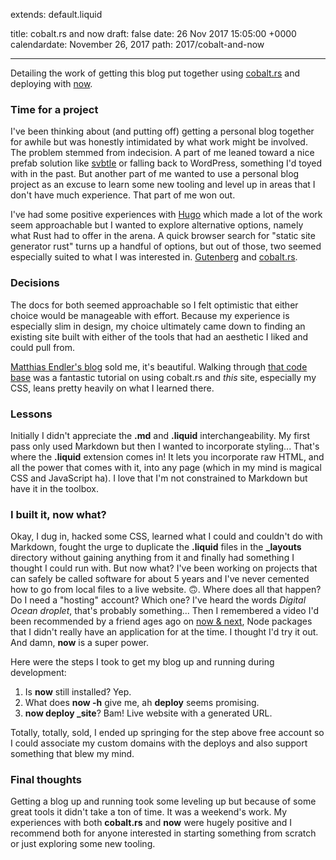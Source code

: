extends: default.liquid

title: cobalt.rs and now 
draft: false 
date: 26 Nov 2017 15:05:00 +0000 
calendardate: November 26, 2017 
path: 2017/cobalt-and-now

---

Detailing the work of getting this blog put together using 
[cobalt.rs](https://github.com/cobalt-org/cobalt.rs) and deploying 
with [now](https://zeit.co/now).

### Time for a project
I've been thinking about (and putting off) getting a personal blog together for 
awhile but was honestly intimidated by what work might be involved. The
problem stemmed from indecision. 
A part of me leaned toward a nice prefab solution like 
[svbtle](https://svbtle.com/) or falling back to WordPress, 
something I'd toyed with in the past. But another part of me wanted to use a
personal blog project as an excuse to learn some new tooling and level up in 
areas that I don't have much experience. That part of me won out. 

I've had some positive experiences with [Hugo](https://gohugo.io/) which made a 
lot of the work seem
approachable but I wanted to explore alternative options, namely what Rust had 
to offer in the arena. A quick browser search for "static site generator rust"
turns up a handful of options, but out of those, two seemed especially 
suited to what I was interested in. 
[Gutenberg](https://github.com/Keats/gutenberg) and 
[cobalt.rs](https://github.com/cobalt-org/cobalt.rs). 

### Decisions
The docs for both seemed approachable so I felt optimistic that either choice 
would be manageable with effort. Because my experience is especially slim in 
design, my choice ultimately came down to finding an existing site built with
either of the tools that had an aesthetic I liked and could pull from. 

[Matthias Endler's blog](https://matthias-endler.de/) sold me, it's beautiful. 
Walking through [that code base](https://github.com/mre/mre.github.io) was a 
fantastic tutorial on using cobalt.rs and _this_ site, especially
my CSS, leans pretty heavily on what I learned there.

### Lessons
Initially I didn't appreciate the __.md__ and __.liquid__ interchangeability. My 
first pass only used Markdown but then I wanted to incorporate styling... That's 
where the __.liquid__ extension comes in! It lets you incorporate raw HTML, 
and all the power that comes with it, into any page (which in my mind is magical 
CSS and JavaScript ha). I love that I'm not constrained to Markdown but have it 
in the toolbox.

### I built it, now what?
Okay, I dug in, hacked some CSS, learned what I could and couldn't do with 
Markdown, fought the urge to duplicate the __.liquid__ files in the __\_layouts__
directory without gaining anything from it and finally had something I thought 
I could run with.
But now what? I've been working on projects that can safely be called software 
for about 5 years and I've never cemented how to go from local files to 
a live website. 🙃. Where does all that happen? Do I need a "hosting" account? 
Which one? I've heard the words _Digital Ocean droplet_, that's probably
something... Then I remembered a video I'd been recommended by a friend ages 
ago on [now & next](https://www.youtube.com/watch?v=__b6k2pR3Tg&t=5s), 
Node packages that I didn't really have an application for
at the time. I thought I'd try it out. And damn, __now__ is a super power. 

Here were the steps I took to get my blog up and running during development:
1. Is __now__ still installed? Yep.
1. What does __now -h__ give me, ah __deploy__ seems promising.
1. __now deploy \_site__? Bam! Live website with a generated URL.

Totally, totally, sold, I ended up springing for the step above free account 
so I could associate my custom domains with the deploys and also support 
something that blew my mind.

### Final thoughts
Getting a blog up and running took some leveling up but because of some
great tools it didn't take a ton of time. It was a weekend's work. 
My experiences with both __cobalt.rs__ and __now__ were hugely positive and
I recommend both for anyone interested in starting something from scratch or 
just exploring some new tooling.
